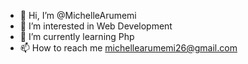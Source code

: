 - 👋 Hi, I’m @MichelleArumemi
- 👀 I’m interested in Web Development
- 🌱 I’m currently learning Php
- 📫 How to reach me michellearumemi26@gmail.com
<!---
MichelleArumemi/MichelleArumemi is a ✨ special ✨ repository because its `README.md` (this file) appears on your GitHub profile.
You can click the Preview link to take a look at your changes.
--->
